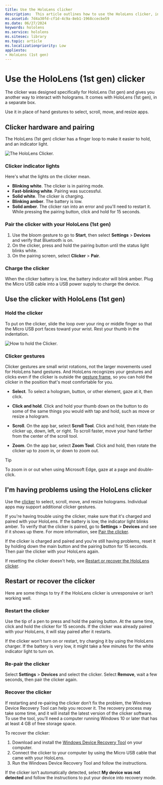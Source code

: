 ```yaml
---
title: Use the HoloLens clicker
description:  This article outlines how to use the HoloLens clicker, including clicker pairing, charging, and recovery.
ms.assetid: 7d4a30fd-cf1d-4c9a-8eb1-1968ccecbe59
ms.date: 06/27/2024
keywords: hololens
ms.service: hololens
ms.sitesec: library
ms.topic: article
ms.localizationpriority: Low
appliesto:
- HoloLens (1st gen)
---
```


# Use the HoloLens (1st gen) clicker

The clicker was designed specifically for HoloLens (1st gen) and gives you another way to interact with holograms. It comes with HoloLens (1st gen), in a separate box.

Use it in place of hand gestures to select, scroll, move, and resize apps.

## Clicker hardware and pairing

The HoloLens (1st gen) clicker has a finger loop to make it easier to hold, and an indicator light.

![The HoloLens Clicker.](images/use-hololens-clicker-1.png)

### Clicker indicator lights

Here's what the lights on the clicker mean.

- **Blinking white**. The clicker is in pairing mode.
- **Fast-blinking white**. Pairing was successful.
- **Solid white**. The clicker is charging.
- **Blinking amber**. The battery is low.
- **Solid amber**. The clicker ran into an error and you'll need to restart it. While pressing the pairing button, click and hold for 15 seconds.

### Pair the clicker with your HoloLens (1st gen)

1. Use the bloom gesture to go to **Start**, then select **Settings** > **Devices** and verify that Bluetooth is on.
1. On the clicker, press and hold the pairing button until the status light blinks white.
1. On the pairing screen, select **Clicker** > **Pair**.

### Charge the clicker

When the clicker battery is low, the battery indicator will blink amber. Plug the Micro USB cable into a USB power supply to charge the device.

## Use the clicker with HoloLens (1st gen)

### Hold the clicker

To put on the clicker, slide the loop over your ring or middle finger so that the Micro USB port faces toward your wrist. Rest your thumb in the indentation.

![How to hold the Clicker.](images/use-hololens-clicker-2.png)

### Clicker gestures

Clicker gestures are small wrist rotations, not the larger movements used for HoloLens hand gestures. And HoloLens recognizes your gestures and clicks even if the clicker is outside the [gesture frame](hololens1-basic-usage.md), so you can hold the clicker in the position that's most comfortable for you​.

- **Select**. To select a hologram, button, or other element, gaze at it, then click.

- **Click and hold**. Click and hold your thumb down on the button to do some of the same things you would with tap and hold, such as move or resize a hologram.

- **Scroll**. On the app bar, select **Scroll Tool**. Click and hold, then rotate the clicker up, down, left, or right. To scroll faster, move your hand farther from the center of the scroll tool.

- **Zoom**. On the app bar, select **Zoom Tool**. Click and hold, then rotate the clicker up to zoom in, or down to zoom out.

> [!TIP]
> To zoom in or out when using Microsoft Edge, gaze at a page and double-click.

## I'm having problems using the HoloLens clicker

Use the [clicker](hololens1-clicker.md) to select, scroll, move, and resize holograms. Individual apps may support additional clicker gestures.

If you're having trouble using the clicker, make sure that it's charged and paired with your HoloLens. If the battery is low, the indicator light blinks amber. To verify that the clicker is paired, go to **Settings** > **Devices** and see if it shows up there. For more information, see [Pair the clicker](hololens1-clicker.md).

If the clicker is charged and paired and you're still having problems, reset it by holding down the main button and the pairing button for 15 seconds. Then pair the clicker with your HoloLens again.

If resetting the clicker doesn't help, see [Restart or recover the HoloLens clicker](hololens1-clicker.md#restart-or-recover-the-clicker).
## Restart or recover the clicker

Here are some things to try if the HoloLens clicker is unresponsive or isn’t working well.

### Restart the clicker

Use the tip of a pen to press and hold the pairing button. At the same time, click and hold the clicker for 15 seconds. If the clicker was already paired with your HoloLens, it will stay paired after it restarts.

If the clicker won't turn on or restart, try charging it by using the HoloLens charger. If the battery is very low, it might take a few minutes for the white indicator light to turn on.

### Re-pair the clicker

Select **Settings** > **Devices** and select the clicker. Select **Remove**, wait a few seconds, then pair the clicker again.

### Recover the clicker

If restarting and re-pairing the clicker don’t fix the problem, the Windows Device Recovery Tool can help you recover it. The recovery process may take some time, and it will install the latest version of the clicker software. To use the tool, you’ll need a computer running Windows 10 or later that has at least 4 GB of free storage space.

To recover the clicker:

1. Download and install the [Windows Device Recovery Tool](https://dev.azure.com/ContentIdea/ContentIdea/_queries/query/8a004dbe-73f8-4a32-94bc-368fc2f2a895/) on your computer.
1. Connect the clicker to your computer by using the Micro USB cable that came with your HoloLens.
1. Run the Windows Device Recovery Tool and follow the instructions.

If the clicker isn’t automatically detected, select **My device was not detected** and follow the instructions to put your device into recovery mode.

